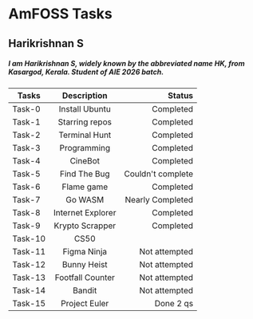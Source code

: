 # AmFOSS Tasks
## Harikrishnan S
##### I am Harikrishnan S, widely known by the abbreviated name HK, from Kasargod, Kerala. Student of AIE 2026 batch.

| Tasks         | Description           | Status             |
| ------------- |:---------------------:| ------------------:|
| Task-0        | Install Ubuntu        | Completed          |
| Task-1        | Starring repos        | Completed          |
| Task-2        | Terminal Hunt         | Completed          |
| Task-3        | Programming           | Completed          |
| Task-4        | CineBot               | Completed          | 
| Task-5        | Find The Bug          | Couldn't complete  | 
| Task-6        | Flame game            | Completed          |
| Task-7        | Go WASM               | Nearly Completed   |
| Task-8        | Internet Explorer     | Completed          |
| Task-9        | Krypto Scrapper       | Completed          |
| Task-10       | CS50                  |                    |
| Task-11       | Figma Ninja           | Not attempted      |
| Task-12       | Bunny Heist           | Not attempted      |
| Task-13       | Footfall Counter      | Not attempted      |
| Task-14       | Bandit                | Not attempted      |
| Task-15       | Project Euler         | Done 2 qs          |
